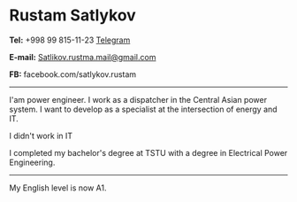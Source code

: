 # Rustam Satlykov #
  
**Tel:** +998 99 815-11-23 [Telegram](https://t.me/satlykovrustam)
   
**E-mail:** Satlikov.rustma.mail@gmail.com
   
**FB:** facebook.com/satlykov.rustam

***
   
I'am power engineer. I work as a dispatcher in the Central Asian power system. I want to develop as a specialist at the intersection of energy and IT.
   
I didn't work in IT
  
I completed my bachelor's degree at TSTU with a degree in Electrical Power Engineering.

***

My English level is now A1.
